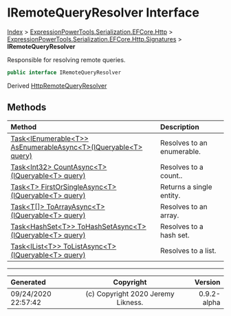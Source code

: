 ﻿# IRemoteQueryResolver Interface

[Index](../index.md) > [ExpressionPowerTools.Serialization.EFCore.Http](ExpressionPowerTools.Serialization.EFCore.Http.a.md) > [ExpressionPowerTools.Serialization.EFCore.Http.Signatures](ExpressionPowerTools.Serialization.EFCore.Http.Signatures.n.md) > **IRemoteQueryResolver**

Responsible for resolving remote queries.

```csharp
public interface IRemoteQueryResolver
```

Derived  [HttpRemoteQueryResolver](ExpressionPowerTools.Serialization.EFCore.Http.Transport.HttpRemoteQueryResolver.cs.md) 

## Methods

| Method | Description |
| :-- | :-- |
| [Task&lt;IEnumerable&lt;T>> AsEnumerableAsync&lt;T>(IQueryable&lt;T> query)](ExpressionPowerTools.Serialization.EFCore.Http.Signatures.IRemoteQueryResolver.AsEnumerableAsync.m.md) | Resolves to an enumerable. |
| [Task&lt;Int32> CountAsync&lt;T>(IQueryable&lt;T> query)](ExpressionPowerTools.Serialization.EFCore.Http.Signatures.IRemoteQueryResolver.CountAsync.m.md) | Resolves to a count.. |
| [Task&lt;T> FirstOrSingleAsync&lt;T>(IQueryable&lt;T> query)](ExpressionPowerTools.Serialization.EFCore.Http.Signatures.IRemoteQueryResolver.FirstOrSingleAsync.m.md) | Returns a single entity. |
| [Task&lt;T[]> ToArrayAsync&lt;T>(IQueryable&lt;T> query)](ExpressionPowerTools.Serialization.EFCore.Http.Signatures.IRemoteQueryResolver.ToArrayAsync.m.md) | Resolves to an array. |
| [Task&lt;HashSet&lt;T>> ToHashSetAsync&lt;T>(IQueryable&lt;T> query)](ExpressionPowerTools.Serialization.EFCore.Http.Signatures.IRemoteQueryResolver.ToHashSetAsync.m.md) | Resolves to a hash set. |
| [Task&lt;IList&lt;T>> ToListAsync&lt;T>(IQueryable&lt;T> query)](ExpressionPowerTools.Serialization.EFCore.Http.Signatures.IRemoteQueryResolver.ToListAsync.m.md) | Resolves to a list. |

---

| Generated | Copyright | Version |
| :-- | :-: | --: |
| 09/24/2020 22:57:42 | (c) Copyright 2020 Jeremy Likness. | 0.9.2-alpha |
